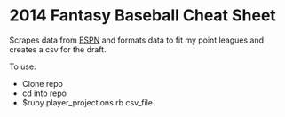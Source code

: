 2014 Fantasy Baseball Cheat Sheet
=================================

Scrapes data from [ESPN](http://games.espn.go.com/flb/tools/projections?display=alt) and formats data to fit
my point leagues and creates a csv for the draft.

To use:
* Clone repo
* cd into repo
* $ruby player_projections.rb csv_file
